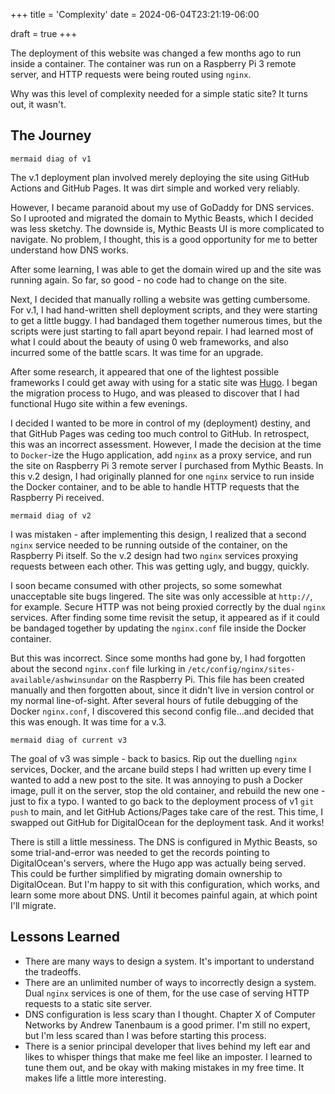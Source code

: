 +++
title = 'Complexity'
date = 2024-06-04T23:21:19-06:00

draft = true
+++

The deployment of this website was changed a few months ago to run inside a container. The container was run on a Raspberry Pi 3 remote server, and HTTP requests were being routed using `nginx`. 

Why was this level of complexity needed for a simple static site? It turns out, it wasn't.

## The Journey

`mermaid diag of v1`

The v.1 deployment plan involved merely deploying the site using GitHub Actions and GitHub Pages. It was dirt simple and worked very reliably.

However, I became paranoid about my use of GoDaddy for DNS services. So I uprooted and migrated the domain to Mythic Beasts, which I decided was less sketchy. The downside is, Mythic Beasts UI is more complicated to navigate. No problem, I thought, this is a good opportunity for me to better understand how DNS works.

After some learning, I was able to get the domain wired up and the site was running again. So far, so good - no code had to change on the site. 

Next, I decided that manually rolling a website was getting cumbersome. For v.1, I had hand-written shell deployment scripts, and they were starting to get a little buggy. I had bandaged them together numerous times, but the scripts were just starting to fall apart beyond repair. I had learned most of what I could about the beauty of using 0 web frameworks, and also incurred some of the battle scars. It was time for an upgrade.

After some research, it appeared that one of the lightest possible frameworks I could get away with using for a static site was [Hugo](https://gohugo.io/). I began the migration process to Hugo, and was pleased to discover that I had functional Hugo site within a few evenings.

I decided I wanted to be more in control of my (deployment) destiny, and that GitHub Pages was ceding too much control to GitHub. In retrospect, this was an incorrect assessment. However, I made the decision at the time to `Docker`-ize the Hugo application, add `nginx` as a proxy service, and run the site on Raspberry Pi 3 remote server I purchased from Mythic Beasts. In this v.2 design, I had originally planned for one `nginx` service to run inside the Docker container, and to be able to handle HTTP requests that the Raspberry Pi received.

`mermaid diag of v2`

I was mistaken - after implementing this design, I realized that a second `nginx` service needed to be running outside of the container, on the Raspberry Pi itself. So the v.2 design had two `nginx` services proxying requests between each other. This was getting ugly, and buggy, quickly.

I soon became consumed with other projects, so some somewhat unacceptable site bugs lingered. The site was only accessible at `http://`, for example. Secure HTTP was not being proxied correctly by the dual `nginx` services. After finding some time revisit the setup, it appeared as if it could be bandaged together by updating the `nginx.conf` file inside the Docker container.

But this was incorrect. Since some months had gone by, I had forgotten about the second `nginx.conf` file lurking in `/etc/config/nginx/sites-available/ashwinsundar` on the Raspberry Pi. This file has been created manually and then forgotten about, since it didn't live in version control or my normal line-of-sight. After several hours of futile debugging of the Docker `nginx.conf`, I discovered this second config file...and decided that this was enough. It was time for a v.3.

`mermaid diag of current v3`

The goal of v3 was simple - back to basics. Rip out the duelling `nginx` services, Docker, and the arcane build steps I had written up every time I wanted to add a new post to the site. It was annoying to push a Docker image, pull it on the server, stop the old container, and rebuild the new one - just to fix a typo. I wanted to go back to the deployment process of v1 `git push` to main, and let GitHub Actions/Pages take care of the rest. This time, I swapped out GitHub for DigitalOcean for the deployment task. And it works!

There is still a little messiness. The DNS is configured in Mythic Beasts, so some trial-and-error was needed to get the records pointing to DigitalOcean's servers, where the Hugo app was actually being served. This could be further simplified by migrating domain ownership to DigitalOcean. But I'm happy to sit with this configuration, which works, and learn some more about DNS. Until it becomes painful again, at which point I'll migrate.

## Lessons Learned

- There are many ways to design a system. It's important to understand the tradeoffs.
- There are an unlimited number of ways to incorrectly design a system. Dual `nginx` services is one of them, for the use case of serving HTTP requests to a static site server.
- DNS configuration is less scary than I thought. Chapter X of Computer Networks by Andrew Tanenbaum is a good primer. I'm still no expert, but I'm less scared than I was before starting this process.
- There is a senior principal developer that lives behind my left ear and likes to whisper things that make me feel like an imposter. I learned to tune them out, and be okay with making mistakes in my free time. It makes life a little more interesting.